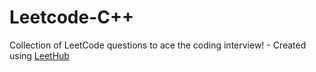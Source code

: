 # Leetcode-C++
Collection of LeetCode questions to ace the coding interview! - Created using [LeetHub](https://github.com/QasimWani/LeetHub)
